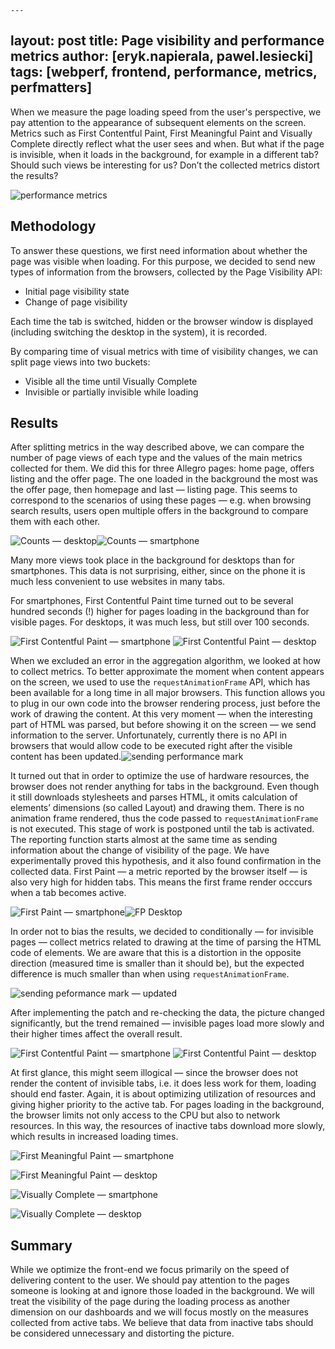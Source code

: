     ---
layout: post
title: Page visibility and performance metrics
author: [eryk.napierala, pawel.lesiecki]
tags: [webperf, frontend, performance, metrics, perfmatters]
---

When we measure the page loading speed from the user's perspective, we pay attention to the appearance of subsequent
elements on the screen. Metrics such as First Contentful Paint, First Meaningful Paint and Visually Complete directly
reflect what the user sees and when. But what if the page is invisible, when it loads in the background, for example in
a different tab? Should such views be interesting for us? Don’t the collected metrics distort the results?

![performance metrics](/img/articles/2019-09-02-page-visibility-and-performance-metrics/image2.png)

## Methodology


To answer these questions, we first need information about whether the page was visible when loading. For this purpose, we decided to send
new types of information from the browsers, collected by the Page Visibility API:

*   Initial page visibility state
*   Change of page visibility

Each time the tab is switched, hidden or the browser window is displayed (including switching the desktop in the system), it is recorded.

By comparing time of visual metrics with time of visibility changes, we can split page views into two buckets:

*   Visible all the time until Visually Complete
*   Invisible or partially invisible while loading

## Results


After splitting metrics in the way described above, we can compare the number of page views of each type and the values of the main metrics
collected for them. We did this for three Allegro pages: home page, offers listing and the offer page. The one loaded in the
background the most was the offer page, then homepage and last — listing page. This seems to correspond to the scenarios of using these
pages — e.g. when browsing search results, users open multiple offers in the background to compare them with each other.

![Counts — desktop](/img/articles/2019-09-02-page-visibility-and-performance-metrics/image5.png "Counts — desktop")![Counts —
smartphone](/img/articles/2019-09-02-page-visibility-and-performance-metrics/image3.png "Counts — smartphone")

Many more views took place in the background for desktops than for smartphones. This data is not surprising, either, since on the phone it is much
less convenient to use websites in many tabs.

For smartphones, First Contentful Paint time turned out to be several hundred seconds (!) higher for pages loading in the background than
for visible pages. For desktops, it was much less, but still over 100 seconds.

![First Contentful Paint — smartphone](/img/articles/2019-09-02-page-visibility-and-performance-metrics/image1.png "FCP — smartphone")
![First Contentful Paint — desktop](/img/articles/2019-09-02-page-visibility-and-performance-metrics/image9.png "FCP — desktop")

When we excluded an error in the aggregation algorithm, we looked at how to collect metrics. To better approximate the moment when content
appears on the screen, we used to use the ```requestAnimationFrame``` API, which has been available for a long time in all major browsers. This
function allows you to plug in our own code into the browser rendering process, just before the work of drawing the content. At this very
moment — when the interesting part of HTML was parsed, but before showing it on the screen — we send information to the server.
Unfortunately, currently there is no API in browsers that would allow code to be executed right after the visible content has been
updated.![sending performance mark](/img/articles/2019-09-02-page-visibility-and-performance-metrics/image10.png)

It turned out that in order to optimize the use of hardware resources, the browser does not render anything for tabs in the background. Even though it
still downloads stylesheets and parses HTML, it omits calculation of elements’ dimensions (so called Layout) and drawing them. There is no
animation frame rendered, thus the code passed to ```requestAnimationFrame``` is not executed. This stage of work is postponed until the tab is
activated. The reporting function starts almost at the same time as sending information about the change of visibility of the page. We have
experimentally proved this hypothesis, and it also found confirmation in the collected data. First Paint — a metric reported by the browser
itself — is also very high for hidden tabs. This means the first frame render occcurs when a tab becomes active.

![First Paint — smartphone](/img/articles/2019-09-02-page-visibility-and-performance-metrics/image12.png "FP — smartphone")![FP
Desktop](/img/articles/2019-09-02-page-visibility-and-performance-metrics/image4.png "FP — desktop")

In order not to bias the results, we decided to conditionally — for invisible pages — collect metrics related to drawing at the time of
parsing the HTML code of elements. We are aware that this is a distortion in the opposite direction (measured time is smaller than it should be), but
the expected difference is much smaller than when using ```requestAnimationFrame```.

![sending peformance mark — updated](/img/articles/2019-09-02-page-visibility-and-performance-metrics/image13.png)

After implementing the patch and re-checking the data, the picture changed significantly, but the trend remained — invisible pages
load more slowly and their higher times affect the overall result.

![First Contentful Paint — smartphone](/img/articles/2019-09-02-page-visibility-and-performance-metrics/image14.png "FCP — smartphone")
![First Contentful Paint — desktop](/img/articles/2019-09-02-page-visibility-and-performance-metrics/image11.png "FCP — desktop")

At first glance, this might seem illogical — since the browser does not render the content of invisible tabs, i.e. it does less work for
them, loading should end faster. Again, it is about optimizing utilization of resources and giving higher priority to the active tab. For
pages loading in the background, the browser limits not only access to the CPU but also to network resources. In this way, the resources of
inactive tabs download more slowly, which results in increased loading times.

![First Meaningful Paint — smartphone](/img/articles/2019-09-02-page-visibility-and-performance-metrics/image7.png "FMP — smartphone")

![First Meaningful Paint — desktop](/img/articles/2019-09-02-page-visibility-and-performance-metrics/image15.png "FMP — desktop")

![Visually Complete — smartphone](/img/articles/2019-09-02-page-visibility-and-performance-metrics/image8.png "VC — smartphone")

![Visually Complete — desktop](/img/articles/2019-09-02-page-visibility-and-performance-metrics/image6.png "VC — desktop")

## Summary

While we optimize the front-end we focus primarily on the speed of delivering content to the user. We should pay attention to the pages
someone is looking at and ignore those loaded in the background. We will treat the visibility of the page during the loading process as
another dimension on our dashboards and we will focus mostly on the measures collected from active tabs. We believe that data from inactive
tabs should be considered unnecessary and distorting the picture.
